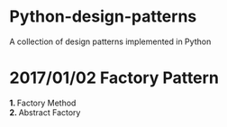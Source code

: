 # Python-design-patterns
A collection of design patterns implemented in Python

# 2017/01/02 Factory Pattern
<strong>1. </strong> Factory Method<br/>
<strong>2. </strong> Abstract Factory
